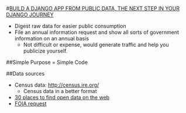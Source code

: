 #[BUILD A DJANGO APP FROM PUBLIC DATA, THE NEXT STEP IN YOUR DJANGO JOURNEY](http://2015.djangocon.us/schedule/presentation/50/)
-  Digest raw data for easier public consumption
-  File an annual information request and show all sorts of government information on an annual basis
    +  Not difficult or expense, would generate traffic and help you publicize yourself.

##Simple Purpose = Simple Code


##Data sources
-  Census data: http://census.ire.org/
    +  Census data in a better format
-  [30 places to find open data on the web](http://blog.visual.ly/data-sources/)
-  [FOIA request](https://www.ifoia.org/#!/)
